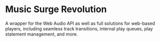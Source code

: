 # Music Surge Revolution

A wrapper for the Web Audio API as well as full solutions for web-based players, including seamless track transitions, internal play queues, play statement management, and more.
